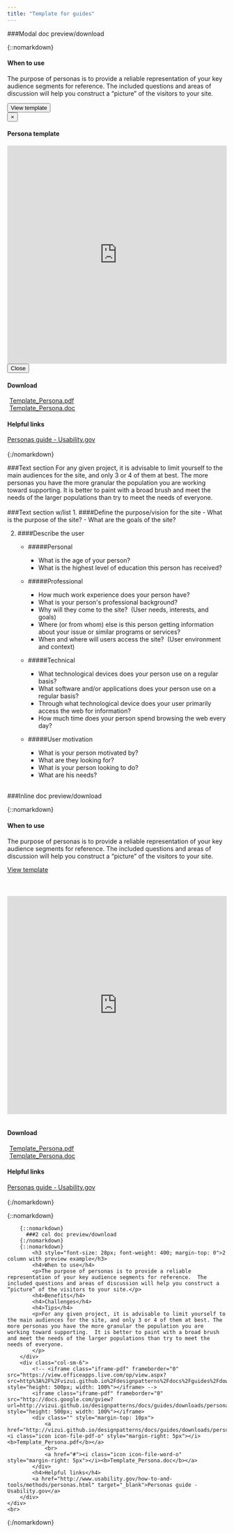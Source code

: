 ```yaml
---
title: "Template for guides"
---
```

<div class="pl-pattern">   
###Modal doc preview/download

{::nomarkdown}
    <h4>When to use</h4>
    <p>The purpose of personas is to provide a reliable representation of your key audience segments for reference.  The included questions and areas of discussion will help you construct a “picture” of the visitors to your site.​</p>
    <button type="button" class="btn btn-primary" data-toggle="modal" data-target="#modal-pdf">View template</button>
    <div class="modal fade" id="modal-pdf" tabindex="-1" role="dialog" aria-labelledby="hd-pdf">
      <div class="modal-dialog" role="document">
        <div class="modal-content">
          <div class="modal-header">
            <button type="button" class="close" data-dismiss="modal" aria-label="Close"><span aria-hidden="true">&times;</span></button>
            <h4 class="modal-title" id="hd-pdf">Persona template</h4>
          </div>
          <div class="modal-body">
            <iframe class="iframe-pdf" frameborder="0" src="http://docs.google.com/gview?url=http://vizui.github.io/designpatterns/docs/guides/downloads/persona.pdf&amp;embedded=true" style="height: 500px; width: 100%"></iframe>
          </div>
          <div class="modal-footer">
            <button type="button" class="btn btn-default" data-dismiss="modal">Close</button>
          </div>
        </div>
      </div>
    </div>
    <h4>Download</h4>
    <div class="">
        <a href="http://vizui.github.io/designpatterns/docs/guides/downloads/persona.pdf"><i class="icon icon-file-pdf-o" style="margin-right: 5px"></i>Template_Persona.pdf</a>
        <br>
        <a href="#"><i class="icon icon-file-word-o" style="margin-right: 5px"></i>Template_Persona.doc</a>
    </div>
    <h4>Helpful links</h4>
    <a href="http://www.usability.gov/how-to-and-tools/methods/personas.html" target="_blank">Personas guide - Usability.gov</a>
    <br><br>
{:/nomarkdown}
</div>
<div class="pl-pattern">   
###Text section
For any given project, it is advisable to limit yourself to the main audiences for the site, and only 3 or 4 of them at best. The more personas you have the more granular the population you are working toward supporting.  It is better to paint with a broad brush and meet the needs of the larger populations than try to meet the needs of everyone.
<br><br>
</div>

<div class="pl-pattern">
###Text section w/list
1. ####Define the purpose/vision for the site
- What is the purpose of the site?
- What are the goals of the site?

2. ####Describe the user
    - #####Personal
        - What is the age of your person?
        - What is the highest level of education this person has received?

    - #####Professional
        - How much work experience does your person have?
        - What is your person's professional background? &nbsp;
        - Why will they come to the site?&nbsp; (User needs, interests, and goals)
        - Where (or from whom) else is this person getting information about your issue or similar programs or services? 
        - When and where will users access the site?&nbsp; (User environment and context)
                    
    - #####Technical
        - What technological devices does your person use on a regular basis?
        - What software and/or applications does your person use on a regular basis?
        - Through what technological device does your user primarily access the web for information?
        - How much time does your person spend browsing the web every day?&#8203;&#8203;

    - #####User motivation
        - What is your person motivated by?&nbsp; 
        - What are they looking for?
        - What is your person looking to do?&nbsp;
        - What are his needs?
<br><br>
</div>

<div class="pl-pattern">   
###Inline doc preview/download

{::nomarkdown}
    <h4>When to use</h4>
    <p>The purpose of personas is to provide a reliable representation of your key audience segments for reference.  The included questions and areas of discussion will help you construct a “picture” of the visitors to your site.​</p>
    <a class="btn btn-primary" role="button" data-toggle="collapse" href="#template" aria-expanded="false" aria-controls="template">
      View template
    </a>
    <div id="template" class="collapse keyline-top keyline-bottom" style="margin-top: 20px; padding: 15px 0;">    
    <iframe class="iframe-pdf" frameborder="0" src="http://docs.google.com/gview?url=http://vizui.github.io/designpatterns/docs/guides/downloads/persona.pdf&amp;embedded=true" style="height: 500px; width: 100%"></iframe>
    </div>
    <!-- <button type="button" class="btn btn-primary" data-toggle="modal" data-target="#modal-pdf">View template</button>
    <div class="modal fade" id="modal-pdf" tabindex="-1" role="dialog" aria-labelledby="hd-pdf">
      <div class="modal-dialog" role="document">
        <div class="modal-content">
          <div class="modal-header">
            <button type="button" class="close" data-dismiss="modal" aria-label="Close"><span aria-hidden="true">&times;</span></button>
            <h4 class="modal-title" id="hd-pdf">Persona template</h4>
          </div>
          <div class="modal-body">
            <iframe class="iframe-pdf" frameborder="0" src="http://docs.google.com/gview?url=http://vizui.github.io/designpatterns/docs/guides/downloads/persona.pdf&amp;embedded=true" style="height: 500px; width: 100%"></iframe>
          </div>
          <div class="modal-footer">
            <button type="button" class="btn btn-default" data-dismiss="modal">Close</button>
          </div>
        </div>
      </div>
    </div> -->
    <h4>Download</h4>
    <div class="">
        <a href="http://vizui.github.io/designpatterns/docs/guides/downloads/persona.pdf"><i class="icon icon-file-pdf-o" style="margin-right: 5px"></i>Template_Persona.pdf</a>
        <br>
        <a href="#"><i class="icon icon-file-word-o" style="margin-right: 5px"></i>Template_Persona.doc</a>
    </div>
    <h4>Helpful links</h4>
    <a href="http://www.usability.gov/how-to-and-tools/methods/personas.html" target="_blank">Personas guide - Usability.gov</a>
    <br><br>
{:/nomarkdown}
</div>


{::nomarkdown}
<div class="pl-pattern">
    <div class="row">
        <div class="col-sm-6">
        
        {::nomarkdown}
          ###2 col doc preview/download
        {:/nomarkdown}
        {::nomarkdown}
            <h3 style="font-size: 28px; font-weight: 400; margin-top: 0">2 column with preview example</h3>
            <h4>When to use</h4>
            <p>The purpose of personas is to provide a reliable representation of your key audience segments for reference.  The included questions and areas of discussion will help you construct a “picture” of the visitors to your site.​</p>
            <h4>Benefits</h4>
            <h4>Challenges</h4>
            <h4>Tips</h4>
            <p>For any given project, it is advisable to limit yourself to the main audiences for the site, and only 3 or 4 of them at best. The more personas you have the more granular the population you are working toward supporting.  It is better to paint with a broad brush and meet the needs of the larger populations than try to meet the needs of everyone.
            </p>
        </div>
        <div class="col-sm-6">
            <!-- <iframe class="iframe-pdf" frameborder="0" src="https://view.officeapps.live.com/op/view.aspx?src=http%3A%2F%2Fvizui.github.io%2Fdesignpatterns%2Fdocs%2Fguides%2Fdownloads%2Fpersona.docx" style="height: 500px; width: 100%"></iframe> -->
            <iframe class="iframe-pdf" frameborder="0" src="http://docs.google.com/gview?url=http://vizui.github.io/designpatterns/docs/guides/downloads/persona.docx&amp;embedded=true" style="height: 500px; width: 100%"></iframe>
            <div class="" style="margin-top: 10px">
                <a href="http://vizui.github.io/designpatterns/docs/guides/downloads/persona.pdf"><i class="icon icon-file-pdf-o" style="margin-right: 5px"></i><b>Template_Persona.pdf</b></a>
                <br>
                <a href="#"><i class="icon icon-file-word-o" style="margin-right: 5px"></i><b>Template_Persona.doc</b></a>
            </div>
            <h4>Helpful links</h4>
            <a href="http://www.usability.gov/how-to-and-tools/methods/personas.html" target="_blank">Personas guide - Usability.gov</a>
        </div>
    </div>
    <br>
</div>
{:/nomarkdown}
